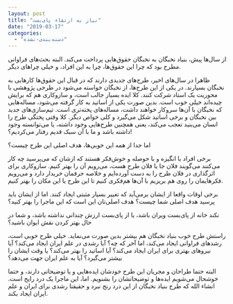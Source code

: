 ```yaml
---
layout: post
title: "نیاز به ارتقاء پای‌بست"
date: "2019-03-17"
categories: 
  - "دسته‌بندی-نشده"
---
```


از سال‌ها پیش، بنیاد نخبگان به نخبگان حقوق‌هایی پرداخت می‌کند. البته بحث‌های فراوانی مطرح بود که چرا این حقوق‌ها، چرا به این افراد، و خیلی چراهای دیگر.

ظاهرا در سال‌های اخیر، طرح‌های جدیدی دارند که در قبال این حقوق‌ها کارهایی به نخبگان بسپارند. در یکی از این طرح‌ها، از نخبگان خواسته می‌شود در طرحی پژوهشی با محوریت یک استاد شرکت کنند. کلا ایده بسیار جالب است، و سازوکاری هم که برایش چیده‌اند خیلی خوب است. بدین صورت یکی از اساتید به کار گرفته می‌شود، مساله‌هایی که نخبگان با آن‌ها سروکار خواهند داشت، مساله‌های پخته‌تری است. تیم‌سازی‌های جدید بین نخبگان و برخی اساتید شکل می‌گیرد و کلی خواص دیگر. کلا وقتی پختگی طرح را انسان می‌بنید تعجب می‌کند، یعنی همچنین طرح‌هایی وجود داشته، یا می‌توانسته وجود داشته باشد و ما با آن سبک قدیم رفتار می‌کردیم؟!

اما جدا از همه این خوبی‌ها، هدف اصلی این طرح چیست؟

برخی افراد با انگیزه و با حوصله و خوش‌فکر هستند که ازشان که می‌پرسید چه کار می‌کنند می‌گویند فلان جا یا فلان طرح هست، می‌رویم آن را بهتر کنیم. سازوکاری برای اثرگذاری در فلان طرح را به دست آورده‌ایم و خلاصه حرفمان خریدار دارد و می‌رویم فکرهایمان را روی هم بریزیم با آن‌ها هم‌فکری کنیم تا این طرح یا این مکان را بهتر کنیم.

برخی اوقات واقعا از ایشان برمی‌آید که تغییر بسیار مثبتی ایجاد کنند. اما از ایشان باید پرسید هدف اصلی شما چیست؟ هدف اصلی‌تان این است که این ماجرا را بهتر کنید؟

نکند خانه از پای‌بست ویران باشد، یا از پای‌بست ارزش چندانی نداشته باشد، و شما در حال بهتر کردن نقش ایوان باشید؟

راستش طرح خوب بنیاد نخبگان هم بیشتر بدین صورت می‌نماید. خیلی طرح خوبی است، رشدهای فراوانی ایجاد می‌کند، اما آخر که چه؟ آیا رشدی در علم ایران ایجاد می‌کند؟ آیا نیروهای بهتری برای ایران ایجاد می‌کند؟ آیا اساتید را بهتر می‌کند؟ یا وقت ایشان را بیشتر می‌گیرد؟ آیا به علم ایران جهت می‌دهد؟

البته حتما طراحان و مجریان این طرح خودشان ایده‌هایی و یا توضیحاتی دارند، و حتما خوشحال می‌شویم ایده‌ها و توضیحاتشان را بشنویم. اما، این ماجرا یک درد رایج است. انشاء الله که طرح بنیاد نخبگان از این درد رنج نبرد و حقیقتا رشدی برای ایران و علم ایران ایجاد بکند.
